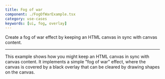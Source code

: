 ```yaml
---
title: Fog of war
component: ./FogOfWarExample.tsx
category: use-cases
keywords: [ui, fog, overlay]
---
```


Create a fog of war effect by keeping an HTML canvas in sync with canvas content.

---

This example shows how you might keep an HTML canvas in sync with canvas content. It implements a simple "fog of war" effect, where the canvas is covered by a black overlay that can be cleared by drawing shapes on the canvas.
